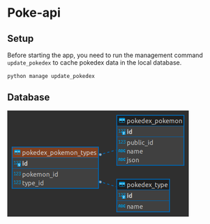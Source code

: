 # Poke-api

## Setup

Before starting the app, you need to run the management command `update_pokedex` to cache pokedex data in the local database.

    python manage update_pokedex

## Database

![db.png](db.png)
